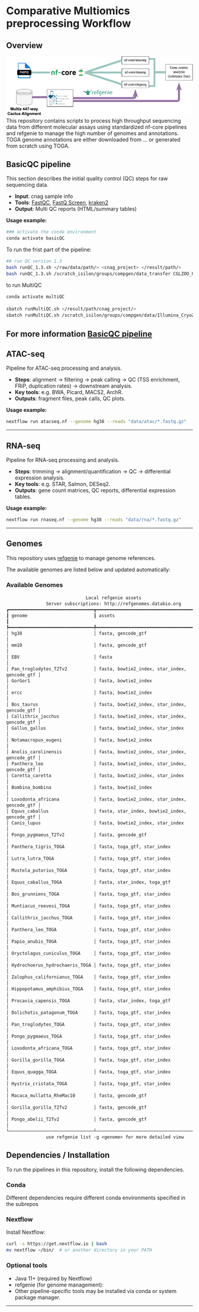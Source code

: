 # Comparative Multiomics preprocessing Workflow

## Overview 

![Workflow showing the general preprocesing startegy](processing_workflow.drawio.png)
This repository contains scripts to process high throughput sequencing data from different molecular assays using standardized nf-core pipelines and refgenie to manage the high number of genomes and annotations. TOGA genome annotations are either downloaded from ... or generated from scratch using TOGA.


## BasicQC pipeline
This section describes the initial quality control (QC) steps for raw sequencing data.  

- **Input**: cnag sample info  
- **Tools**: [FastQC](https://www.bioinformatics.babraham.ac.uk/projects/fastqc/), [FastQ Screen](https://www.bioinformatics.babraham.ac.uk/projects/fastq_screen/), [kraken2](https://ccb.jhu.edu/software/kraken2/)  
- **Output**: Multi QC reports (HTML/summary tables)  

**Usage example:**
```bash
### activate the conda environment
conda activate basicQC
```
To run the frist part of the pipeline:

```bash
## run QC version 1.3
bash runQC_1.3.sh </raw/data/path/> <cnag_project> </result/path/>
bash runQC_1.3.sh /scratch_isilon/groups/compgen/data_transfer CGLZOO_01 RNA-seq /scratch_isilon/groups/compgen/data/Illumina_CryoZoo/BasicQC

```
to run MultiQC

```bash
conda activate multiQC

sbatch runMultiQC.sh </result/path/cnag_project/>
sbatch runMultiQC.sh /scratch_isilon/groups/compgen/data/Illumina_CryoZoo/BasicQC/CGLZOO_01
```
For more information [BasicQC pipeline](BasicQC/README.md)  
---

## ATAC-seq
Pipeline for ATAC-seq processing and analysis.  

- **Steps**: alignment → filtering → peak calling → QC (TSS enrichment, FRiP, duplication rates) → downstream analysis.  
- **Key tools**: e.g. BWA, Picard, MACS2, ArchR.  
- **Outputs**: fragment files, peak calls, QC plots.  

**Usage example:**
```bash
nextflow run atacseq.nf --genome hg38 --reads "data/atac/*.fastq.gz"
```

---

## RNA-seq
Pipeline for RNA-seq processing and analysis.  

- **Steps**: trimming → alignment/quantification → QC → differential expression analysis.  
- **Key tools**: e.g. STAR, Salmon, DESeq2.  
- **Outputs**: gene count matrices, QC reports, differential expression tables.  

**Usage example:**
```bash
nextflow run rnaseq.nf --genome hg38 --reads "data/rna/*.fastq.gz"
```

---

## Genomes
This repository uses [refgenie](http://refgenie.databio.org/) to manage genome references.  

The available genomes are listed below and updated automatically:  

<!-- GENOMES_START -->
### Available Genomes
```
                              Local refgenie assets                               
               Server subscriptions: http://refgenomes.databio.org                
┏━━━━━━━━━━━━━━━━━━━━━━━━━━━━━━━━┳━━━━━━━━━━━━━━━━━━━━━━━━━━━━━━━━━━━━━━━━━━━━━━━┓
┃ genome                         ┃ assets                                        ┃
┡━━━━━━━━━━━━━━━━━━━━━━━━━━━━━━━━╇━━━━━━━━━━━━━━━━━━━━━━━━━━━━━━━━━━━━━━━━━━━━━━━┩
│ hg38                           │ fasta, gencode_gtf                            │
│ mm10                           │ fasta, gencode_gtf                            │
│ EBV                            │ fasta                                         │
│ Pan_troglodytes_T2Tv2          │ fasta, bowtie2_index, star_index, gencode_gtf │
│ GorGor1                        │ fasta, bowtie2_index                          │
│ ercc                           │ fasta, bowtie2_index                          │
│ Bos_taurus                     │ fasta, bowtie2_index, star_index, gencode_gtf │
│ Callithrix_jacchus             │ fasta, bowtie2_index, star_index, gencode_gtf │
│ Gallus_gallus                  │ fasta, bowtie2_index, star_index              │
│ Notamacropus_eugeni            │ fasta, bowtie2_index                          │
│ Anolis_carolinensis            │ fasta, bowtie2_index, star_index, gencode_gtf │
│ Panthera_leo                   │ fasta, bowtie2_index, star_index, gencode_gtf │
│ Caretta_caretta                │ fasta, bowtie2_index, star_index              │
│ Bombina_bombina                │ fasta, bowtie2_index                          │
│ Loxodonta_africana             │ fasta, bowtie2_index, star_index, gencode_gtf │
│ Equus_caballus                 │ fasta, star_index, bowtie2_index, gencode_gtf │
│ Canis_lupus                    │ fasta, bowtie2_index, star_index              │
│ Pongo_pygmaeus_T2Tv2           │ fasta, gencode_gtf                            │
│ Panthera_tigris_TOGA           │ fasta, toga_gtf, star_index                   │
│ Lutra_lutra_TOGA               │ fasta, toga_gtf, star_index                   │
│ Mustela_putorius_TOGA          │ fasta, toga_gtf, star_index                   │
│ Equus_caballus_TOGA            │ fasta, star_index, toga_gtf                   │
│ Bos_grunniens_TOGA             │ fasta, toga_gtf, star_index                   │
│ Muntiacus_reevesi_TOGA         │ fasta, toga_gtf, star_index                   │
│ Callithrix_jacchus_TOGA        │ fasta, toga_gtf, star_index                   │
│ Panthera_leo_TOGA              │ fasta, toga_gtf, star_index                   │
│ Papio_anubis_TOGA              │ fasta, toga_gtf, star_index                   │
│ Oryctolagus_cuniculus_TOGA     │ fasta, toga_gtf, star_index                   │
│ Hydrochoerus_hydrochaeris_TOGA │ fasta, toga_gtf, star_index                   │
│ Zalophus_californianus_TOGA    │ fasta, toga_gtf, star_index                   │
│ Hippopotamus_amphibius_TOGA    │ fasta, toga_gtf, star_index                   │
│ Procavia_capensis_TOGA         │ fasta, star_index, toga_gtf                   │
│ Dolichotis_patagonum_TOGA      │ fasta, toga_gtf, star_index                   │
│ Pan_troglodytes_TOGA           │ fasta, toga_gtf, star_index                   │
│ Pongo_pygmaeus_TOGA            │ fasta, toga_gtf, star_index                   │
│ Loxodonta_africana_TOGA        │ fasta, toga_gtf, star_index                   │
│ Gorilla_gorilla_TOGA           │ fasta, toga_gtf, star_index                   │
│ Equus_quagga_TOGA              │ fasta, toga_gtf, star_index                   │
│ Hystrix_cristata_TOGA          │ fasta, toga_gtf, star_index                   │
│ Macaca_mullatta_RheMac10       │ fasta, gencode_gtf                            │
│ Gorilla_gorilla_T2Tv2          │ fasta, gencode_gtf                            │
│ Pongo_abelii_T2Tv2             │ fasta, gencode_gtf                            │
└────────────────────────────────┴───────────────────────────────────────────────┘
               use refgenie list -g <genome> for more detailed view               
```


## Dependencies / Installation
To run the pipelines in this repository, install the following dependencies.  

### Conda 

Different dependencies require different conda environments specified in the subrepos


### Nextflow
Install Nextflow:
```bash
curl -s https://get.nextflow.io | bash
mv nextflow ~/bin/  # or another directory in your PATH
```

### Optional tools
- Java 11+ (required by Nextflow)  
- refgenie (for genome management):
- Other pipeline-specific tools may be installed via conda or system package manager.

---